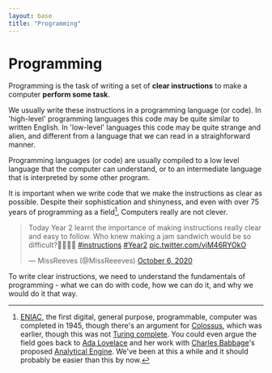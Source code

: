 ```yaml
---
layout: base
title: "Programming"
---
```


# Programming

Programming is the task of writing a set of **clear instructions** to make a computer **perform some task**.

We usually write these instructions in a programming language (or code). In 'high-level' programming languages this code may be quite similar to written English. In 'low-level' languages this code may be quite strange and alien, and different from a language that we can read in a straighforward manner.

Programming languages (or code) are usually compiled to a low level language that the computer can understand, or to an intermediate language that is interpreted by some other program.

It is important when we write code that we make the instructions as clear as possible. Despite their sophistication and shinyness, and even with over 75 years of programming as a field[^1], Computers really are not clever.

<blockquote class="twitter-tweet"><p lang="en" dir="ltr">Today Year 2 learnt the importance of making instructions really clear and easy to follow. Who knew making a jam sandwich would be so difficult?🤷🏼‍♀️🥪 <a href="https://twitter.com/hashtag/instructions?src=hash&amp;ref_src=twsrc%5Etfw">#instructions</a> <a href="https://twitter.com/hashtag/Year2?src=hash&amp;ref_src=twsrc%5Etfw">#Year2</a> <a href="https://t.co/vjM46RYOkO">pic.twitter.com/vjM46RYOkO</a></p>&mdash; MissReeves (@MissReeeves) <a href="https://twitter.com/MissReeeves/status/1313587567137370113?ref_src=twsrc%5Etfw">October 6, 2020</a></blockquote>

To write clear instructions, we need to understand the fundamentals of programming - what we can do with code, how we can do it, and why we would do it that way. 




<!--alex disable he-her -->

[^1]: [ENIAC](https://en.wikipedia.org/wiki/ENIAC), the first digital, general purpose, programmable, computer was completed in 1945, though there's an argument for [Colossus](https://en.wikipedia.org/wiki/Colossus_computer), which was earlier, though this was not [Turing complete](https://en.wikipedia.org/wiki/Turing_completeness). You could even argue the field goes back to [Ada Lovelace](https://en.wikipedia.org/wiki/Ada_Lovelace) and her work with [Charles Babbage](https://en.wikipedia.org/wiki/Charles_Babbage)'s proposed [Analytical Engine](https://en.wikipedia.org/wiki/Analytical_Engine). We've been at this a while and it should probably be easier than this by now.
